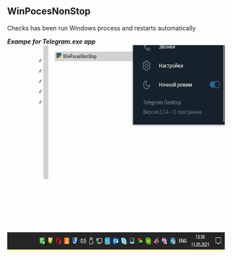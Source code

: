 ## WinPocesNonStop
Checks has been run Windows process  and restarts automatically

***Exampe for Telegram.exe app***
<img src="https://github.com/progerman/WinPocesNonStop/blob/main/WinCheckProces.gif" width="640" height="480" />
